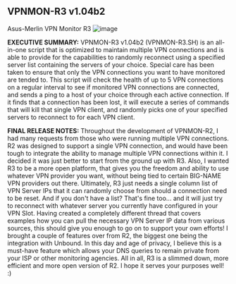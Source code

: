 ## VPNMON-R3 v1.04b2
Asus-Merlin VPN Monitor R3
![image](https://github.com/ViktorJp/VPNMON-R3/assets/97465574/c5615731-e8f8-47bd-802c-79e7d15f5a9e)


**EXECUTIVE SUMMARY:** VPNMON-R3 v1.04b2 (VPNMON-R3.SH) is an all-in-one script that is optimized to maintain multiple VPN connections and is able to provide for the capabilities to randomly reconnect using a specified server list containing the servers of your choice. Special care has been taken to ensure that only the VPN connections you want to have monitored are tended to. This script will check the health of up to 5 VPN connections on a regular interval to see if monitored VPN connections are connected, and sends a ping to a host of your choice through each active connection. If it finds that a connection has been lost, it will execute a series of commands that will kill that single VPN client, and randomly picks one of your specified servers to reconnect to for each VPN client.

**FINAL RELEASE NOTES:** Throughout the development of VPNMON-R2, I had many requests from those who were running multiple VPN connections. R2 was designed to support a single VPN connection, and would have been tough to integrate the ability to manage multiple VPN connections within it. I decided it was just better to start from the ground up with R3. Also, I wanted R3 to be a more open platform, that gives you the freedom and ability to use whatever VPN provider you want, without being tied to certain BIG-NAME VPN providers out there. Ultimately, R3 just needs a single column list of VPN Server IPs that it can randomly choose from should a connection need to be reset. And if you don't have a list? That's fine too... and it will just try to reconnect with whatever server you currently have configured in your VPN Slot. Having created a completely different thread that covers examples how you can pull the necessary VPN Server IP data from various sources, this should give you enough to go on to support your own efforts! I brought a couple of features over from R2, the biggest one being the integration with Unbound. In this day and age of privacy, I believe this is a must-have feature which allows your DNS queries to remain private from your ISP or other monitoring agencies. All in all, R3 is a slimmed down, more efficient and more open version of R2. I hope it serves your purposes well! :)
